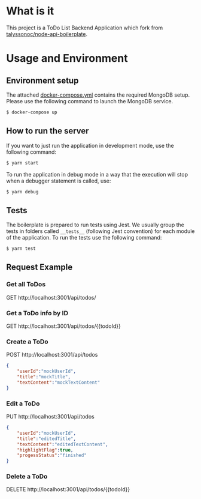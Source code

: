 # What is it

This project is a ToDo List Backend Application which fork from 
[talyssonoc/node-api-boilerplate](https://github.com/talyssonoc/node-api-boilerplate).

# Usage and Environment
## Environment setup
The attached [docker-compose.yml](./docker-compose.yml) contains the required MongoDB setup. Please use the following command to launch the MongoDB service.
```sh
$ docker-compose up
```
## How to run the server

If you want to just run the application in development mode, use the following command:

```sh
$ yarn start
```

To run the application in debug mode in a way that the execution will stop when a debugger statement is called, use:

```sh
$ yarn debug
```

## Tests

The boilerplate is prepared to run tests using Jest. We usually group the tests in folders called `__tests__` (following Jest convention) for each module of the application. To run the tests use the following command:

```sh
$ yarn test
```
## Request Example 

### Get all ToDos
GET http://localhost:3001/api/todos/

### Get a ToDo info by ID
GET http://localhost:3001/api/todos/{{todoId}}

### Create a ToDo
POST http://localhost:3001/api/todos
```json
{
    "userId":"mockUserId",
    "title":"mockTitle",
    "textContent":"mockTextContent"
}
```

### Edit a ToDo
PUT http://localhost:3001/api/todos
```json
{
    "userId":"mockUserId",
    "title":"editedTitle",
    "textContent":"editedTextContent",
    "highlightFlag":true,
    "progessStatus":"finished"
}
```

### Delete a ToDo 
DELETE http://localhost:3001/api/todos/{{todoId}}